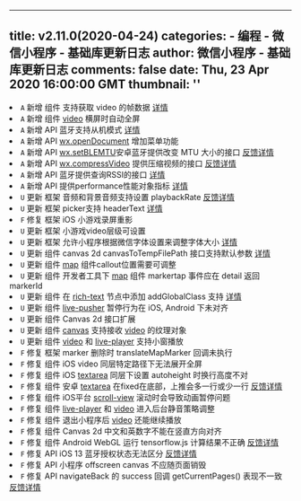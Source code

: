 
---
title: v2.11.0(2020-04-24)
categories: 
    - 编程
    - 微信小程序 - 基础库更新日志
author: 微信小程序 - 基础库更新日志
comments: false
date: Thu, 23 Apr 2020 16:00:00 GMT
thumbnail: ''
---

<div>   
<li><code>A</code> 新增 组件 支持获取 video 的帧数据  <a href="https://developers.weixin.qq.com/miniprogram/dev/api/media/media-recorder/MediaRecorder.requestFrame.html">详情</a></li> <li><code>A</code> 新增 组件 <a href="https://developers.weixin.qq.com/miniprogram/dev/component/video.html">video</a> 横屏时自动全屏</li> <li><code>A</code> 新增 API 蓝牙支持从机模式  <a href="https://developers.weixin.qq.com/miniprogram/dev/api/device/bluetooth-peripheral/wx.onBLEPeripheralConnectionStateChanged.html">详情</a></li> <li><code>A</code> 新增 API <a href="https://developers.weixin.qq.com/miniprogram/dev/api/file/wx.openDocument.html">wx.openDocument</a> 增加菜单功能</li> <li><code>A</code> 新增 API <a href="https://developers.weixin.qq.com/miniprogram/dev/api/device/bluetooth-ble/wx.setBLEMTU.html">wx.setBLEMTU</a>安卓蓝牙提供改变 MTU 大小的接口  <a href="https://developers.weixin.qq.com/community/develop/doc/0002a29ba689489d33b78f86351c00" target="_blank" rel="noopener noreferrer">反馈详情<span></span></a></li> <li><code>A</code> 新增 API <a href="https://developers.weixin.qq.com/miniprogram/dev/api/media/video/wx.compressVideo.html">wx.compressVideo</a> 提供压缩视频的接口  <a href="https://developers.weixin.qq.com/community/develop/doc/000cccafe54710b275d803d755a400" target="_blank" rel="noopener noreferrer">反馈详情<span></span></a></li> <li><code>A</code> 新增 API 蓝牙提供查询RSSI的接口  <a href="https://developers.weixin.qq.com/miniprogram/dev/api/device/bluetooth-ble/wx.getBLEDeviceRSSI.html">详情</a></li> <li><code>A</code> 新增 API 提供performance性能对象指标  <a href="https://developers.weixin.qq.com/miniprogram/dev/api/open-api/performance/wx.getPerformance.html">详情</a></li> <li><code>U</code> 更新 框架 音频和背景音频支持设置 playbackRate  <a href="https://developers.weixin.qq.com/community/develop/doc/0000e619a688084e86f7a95ca5b800" target="_blank" rel="noopener noreferrer">反馈详情<span></span></a></li> <li><code>U</code> 更新 框架 picker支持 headerText  <a href="https://developers.weixin.qq.com/miniprogram/dev/component/picker.html">详情</a></li> <li><code>F</code> 修复 框架 iOS 小游戏录屏重影</li> <li><code>U</code> 更新 框架 小游戏video层级可设置</li> <li><code>U</code> 更新 框架 允许小程序根据微信字体设置来调整字体大小  <a href="https://developers.weixin.qq.com/miniprogram/dev/component/page-meta.html">详情</a></li> <li><code>U</code> 更新 组件 canvas 2d canvasToTempFilePath 接口支持默认参数  <a href="https://developers.weixin.qq.com/miniprogram/dev/api/canvas/wx.canvasToTempFilePath.html">详情</a></li> <li><code>U</code> 更新 组件 <a href="https://developers.weixin.qq.com/miniprogram/dev/component/map.html">map</a> 组件callout位置需要可调整</li> <li><code>U</code> 更新 组件 开发者工具下 <a href="https://developers.weixin.qq.com/miniprogram/dev/component/map.html">map</a> 组件 markertap 事件应在 detail 返回 markerId</li> <li><code>U</code> 更新 组件 在 <a href="https://developers.weixin.qq.com/miniprogram/dev/component/rich-text.html">rich-text</a> 节点中添加 addGlobalClass 支持  <a href="https://developers.weixin.qq.com/miniprogram/dev/framework/release/()">详情</a></li> <li><code>U</code> 更新 组件 <a href="https://developers.weixin.qq.com/miniprogram/dev/component/live-pusher.html">live-pusher</a> 暂停行为在 iOS, Android 下未对齐</li> <li><code>U</code> 更新 组件 Canvas 2d 接口扩展</li> <li><code>U</code> 更新 组件 <a href="https://developers.weixin.qq.com/miniprogram/dev/component/canvas.html">canvas</a> 支持接收 <a href="https://developers.weixin.qq.com/miniprogram/dev/component/video.html">video</a> 的纹理对象</li> <li><code>U</code> 更新 组件 <a href="https://developers.weixin.qq.com/miniprogram/dev/component/video.html">video</a> 和 <a href="https://developers.weixin.qq.com/miniprogram/dev/component/live-player.html">live-player</a> 支持小窗播放</li> <li><code>F</code> 修复 框架 marker 删除时 translateMapMarker 回调未执行</li> <li><code>F</code> 修复 组件 iOS video 同层特定路径下无法展开全屏</li> <li><code>F</code> 修复 组件 iOS <a href="https://developers.weixin.qq.com/miniprogram/dev/component/textarea.html">textarea</a> 同层下设置 autoheight 时换行高度不对</li> <li><code>F</code> 修复 组件 安卓 <a href="https://developers.weixin.qq.com/miniprogram/dev/component/textarea.html">textarea</a> 在fixed在底部，上推会多一行或少一行  <a href="https://developers.weixin.qq.com/community/develop/doc/00068c3b808118b3f058fbb6a5bc00" target="_blank" rel="noopener noreferrer">反馈详情<span></span></a></li> <li><code>F</code> 修复 组件 iOS平台 <a href="https://developers.weixin.qq.com/miniprogram/dev/component/scroll-view.html">scroll-view</a> 滚动时会导致动画暂停问题</li> <li><code>F</code> 修复 组件 <a href="https://developers.weixin.qq.com/miniprogram/dev/component/live-player.html">live-player</a> 和 <a href="https://developers.weixin.qq.com/miniprogram/dev/component/video.html">video</a> 进入后台静音策略调整</li> <li><code>F</code> 修复 组件 退出小程序后 <a href="https://developers.weixin.qq.com/miniprogram/dev/component/video.html">video</a> 还能继续播放</li> <li><code>F</code> 修复 组件 Canvas 2d 中文和英数字不能在竖直方向对齐</li> <li><code>F</code> 修复 组件 Android WebGL 运行 tensorflow.js 计算结果不正确  <a href="https://developers.weixin.qq.com/community/develop/doc/000464bf7949a8a522b90844a57800" target="_blank" rel="noopener noreferrer">反馈详情<span></span></a></li> <li><code>F</code> 修复 API  iOS 13 蓝牙授权状态无法区分  <a href="https://developers.weixin.qq.com/community/develop/doc/0000a264364fe001a1195e2ea51c00" target="_blank" rel="noopener noreferrer">反馈详情<span></span></a></li> <li><code>F</code> 修复 API 小程序 offscreen canvas 不应随页面销毁</li> <li><code>F</code> 修复 API navigateBack 的 success 回调 getCurrentPages() 表现不一致  <a href="https://developers.weixin.qq.com/community/develop/doc/00020c6c2141c8a753390b54751400" target="_blank" rel="noopener noreferrer">反馈详情<span></span></a></li>  
</div>
            